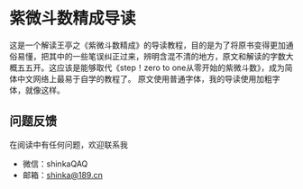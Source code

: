 # 紫微斗数精成导读
这是一个解读王亭之《紫微斗数精成》的导读教程，目的是为了将原书变得更加通俗易懂，把其中的一些笔误纠正过来，辨明含混不清的地方，原文和解读的字数大概五五开。这应该是能够取代《step！zero to one从零开始的紫微斗数》，成为简体中文网络上最易于自学的教程了。
原文使用普通字体，我的导读使用加粗字体，就像这样。

## 问题反馈
在阅读中有任何问题，欢迎联系我
* 微信：shinkaQAQ
* 邮箱：shinka@189.cn
